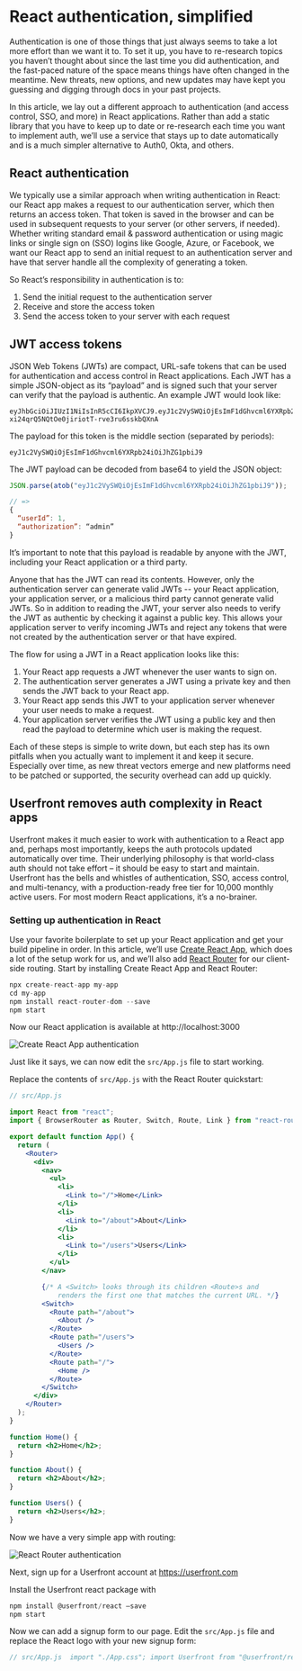 # React authentication, simplified

Authentication is one of those things that just always seems to take a lot more effort than we want it to. To set it up, you have to re-research topics you haven’t thought about since the last time you did authentication, and the fast-paced nature of the space means things have often changed in the meantime. New threats, new options, and new updates may have kept you guessing and digging through docs in your past projects.

In this article, we lay out a different approach to authentication (and access control, SSO, and more) in React applications. Rather than add a static library that you have to keep up to date or re-research each time you want to implement auth, we’ll use a service that stays up to date automatically and is a much simpler alternative to Auth0, Okta, and others.

## React authentication

We typically use a similar approach when writing authentication in React: our React app makes a request to our authentication server, which then returns an access token. That token is saved in the browser and can be used in subsequent requests to your server (or other servers, if needed). Whether writing standard email & password authentication or using magic links or single sign on (SSO) logins like Google, Azure, or Facebook, we want our React app to send an initial request to an authentication server and have that server handle all the complexity of generating a token.

So React’s responsibility in authentication is to:

1. Send the initial request to the authentication server
2. Receive and store the access token
3. Send the access token to your server with each request

## JWT access tokens

JSON Web Tokens (JWTs) are compact, URL-safe tokens that can be used for authentication and access control in React applications. Each JWT has a simple JSON-object as its “payload” and is signed such that your server can verify that the payload is authentic. An example JWT would look like:

```
eyJhbGciOiJIUzI1NiIsInR5cCI6IkpXVCJ9.eyJ1c2VySWQiOjEsImF1dGhvcml6YXRpb24iOiJhZG1pbiJ9.f7iKN-xi24qrQ5NQtOe0jiriotT-rve3ru6sskbQXnA
```

The payload for this token is the middle section (separated by periods):

```
eyJ1c2VySWQiOjEsImF1dGhvcml6YXRpb24iOiJhZG1pbiJ9
```

The JWT payload can be decoded from base64 to yield the JSON object:

```js
JSON.parse(atob("eyJ1c2VySWQiOjEsImF1dGhvcml6YXRpb24iOiJhZG1pbiJ9"));

// =>
{
  “userId”: 1,
  “authorization”: “admin”
}
```

It’s important to note that this payload is readable by anyone with the JWT, including your React application or a third party.

Anyone that has the JWT can read its contents. However, only the authentication server can generate valid JWTs -- your React application, your application server, or a malicious third party cannot generate valid JWTs. So in addition to reading the JWT, your server also needs to verify the JWT as authentic by checking it against a public key. This allows your application server to verify incoming JWTs and reject any tokens that were not created by the authentication server or that have expired.

The flow for using a JWT in a React application looks like this:

1. Your React app requests a JWT whenever the user wants to sign on.
2. The authentication server generates a JWT using a private key and then sends the JWT back to your React app.
3. Your React app sends this JWT to your application server whenever your user needs to make a request.
4. Your application server verifies the JWT using a public key and then read the payload to determine which user is making the request.

Each of these steps is simple to write down, but each step has its own pitfalls when you actually want to implement it and keep it secure. Especially over time, as new threat vectors emerge and new platforms need to be patched or supported, the security overhead can add up quickly.

## Userfront removes auth complexity in React apps

Userfront makes it much easier to work with authentication to a React app and, perhaps most importantly, keeps the auth protocols updated automatically over time. Their underlying philosophy is that world-class auth should not take effort – it should be easy to start and maintain. Userfront has the bells and whistles of authentication, SSO, access control, and multi-tenancy, with a production-ready free tier for 10,000 monthly active users. For most modern React applications, it’s a no-brainer.

### Setting up authentication in React

Use your favorite boilerplate to set up your React application and get your build pipeline in order. In this article, we’ll use [Create React App](https://reactjs.org/docs/create-a-new-react-app.html), which does a lot of the setup work for us, and we’ll also add [React Router](https://reactrouter.com/web/guides/quick-start) for our client-side routing. Start by installing Create React App and React Router:

```js
npx create-react-app my-app
cd my-app
npm install react-router-dom --save
npm start
```

Now our React application is available at http://localhost:3000

![Create React App authentication](https://res.cloudinary.com/component/image/upload/v1612896738/permanent/create-react-app.gif)

Just like it says, we can now edit the `src/App.js` file to start working.

Replace the contents of `src/App.js` with the React Router quickstart:

```jsx
// src/App.js

import React from "react";
import { BrowserRouter as Router, Switch, Route, Link } from "react-router-dom";

export default function App() {
  return (
    <Router>
      <div>
        <nav>
          <ul>
            <li>
              <Link to="/">Home</Link>
            </li>
            <li>
              <Link to="/about">About</Link>
            </li>
            <li>
              <Link to="/users">Users</Link>
            </li>
          </ul>
        </nav>

        {/* A <Switch> looks through its children <Route>s and
            renders the first one that matches the current URL. */}
        <Switch>
          <Route path="/about">
            <About />
          </Route>
          <Route path="/users">
            <Users />
          </Route>
          <Route path="/">
            <Home />
          </Route>
        </Switch>
      </div>
    </Router>
  );
}

function Home() {
  return <h2>Home</h2>;
}

function About() {
  return <h2>About</h2>;
}

function Users() {
  return <h2>Users</h2>;
}
```

Now we have a very simple app with routing:

![React Router authentication](https://res.cloudinary.com/component/image/upload/v1613069338/permanent/react-router.gif)

Next, sign up for a Userfront account at https://userfront.com

Install the Userfront react package with

```js
npm install @userfront/react –save
npm start
```

Now we can add a signup form to our page. Edit the `src/App.js` file and replace the React logo with your new signup form:

```js
// src/App.js  import "./App.css"; import Userfront from "@userfront/react";  Userfront.init("demo1234");  const SignupForm = Userfront.build({   toolId: "nkmbbm", });  function App() {   return (     <div className="App">       <header className="App-header">         <SignupForm />         <p>           Edit <code>src/App.js</code> and save to reload.         </p>         <a           className="App-link"           href="https://reactjs.org"           target="_blank"           rel="noopener noreferrer"         >           Learn React         </a>       </header>     </div>   ); }  export default App;
```
